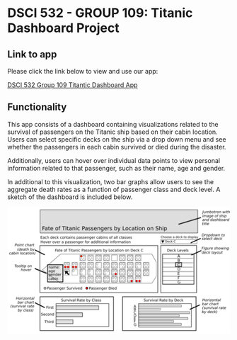 # DSCI 532 - GROUP 109: Titanic Dashboard Project

## Link to app

Please click the link below to view and use our app: 

[DSCI 532 Group 109 Titantic Dashboard App](https://dsci-532-group-109-milestone2.herokuapp.com/)

## Functionality

This app consists of a dashboard containing visualizations related to the survival of passengers on the Titanic ship based on their cabin location. Users can select specific decks on the ship via a drop down menu and see whether the passengers in each cabin survived or died during the disaster.  

Additionally, users can hover over individual data points to view personal information related to that passenger, such as their name, age and gender. 

In additional to this visualization, two bar graphs allow users to see the aggregate death rates as a function of passenger class and deck level. A sketch of the dashboard is included below.

![](img/dashboard_sketch_updated.png)


